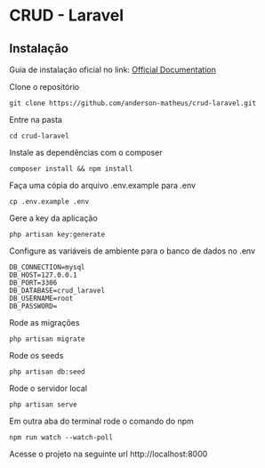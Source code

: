 # CRUD - Laravel

## Instalação

Guia de instalação oficial no link: [Official Documentation](https://laravel.com/docs/5.8/installation#installation)


Clone o repositório

    git clone https://github.com/anderson-matheus/crud-laravel.git

Entre na pasta

    cd crud-laravel

Instale as dependências com o composer

    composer install && npm install

Faça uma cópia do arquivo .env.example para .env

    cp .env.example .env

Gere a key da aplicação

    php artisan key:generate

Configure as variáveis de ambiente para o banco de dados no .env

    DB_CONNECTION=mysql
    DB_HOST=127.0.0.1
    DB_PORT=3306
    DB_DATABASE=crud_laravel
    DB_USERNAME=root
    DB_PASSWORD=

Rode as migrações

    php artisan migrate

Rode os seeds

    php artisan db:seed

Rode o servidor local

    php artisan serve

Em outra aba do terminal rode o comando do npm

    npm run watch --watch-poll

Acesse o projeto na seguinte url http://localhost:8000
